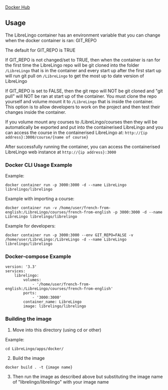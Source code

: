 [Docker Hub](https://hub.docker.com/r/librelingo/librelingo)
## Usage
The LibreLingo container has an environment variable that you can change when the docker container is ran: GIT_REPO

The default for GIT_REPO is TRUE

If GIT_REPO is not changed/set to TRUE, then when the container is ran for the first time the LibreLingo repo will be git cloned into the folder ```/LibreLingo``` that is in the container and every start up after the first start up will run git pull on ```/LibreLingo``` to get the most up to date version of LibreLingo

If GIT_REPO is set to FALSE, then the git repo will NOT be git cloned and "git pull" will NOT be ran at start up of the container. You must clone the repo yourself and volume mount it to ```/LibreLingo``` that is inside the container. This option is to allow developers to work on the project and then test their changes inside the container.

If you volume mount any courses to /LibreLingo/courses then they will be automatically be exported and put into the containerised LibreLingo and you can access the course in the containerised LibreLingo at: ```http://{ip address}:3000/course/{name of course}```

After successfully running the container, you can access the containerised LibreLingo web instance at ```http://{ip address}:3000```
### Docker CLI Usage Example
Example:
```
docker container run -p 3000:3000 -d --name LibreLingo librelingo/librelingo
```
Example with importing a course:
```
docker container run -v /home/user/french-from-english:/LibreLingo/courses/french-from-english -p 3000:3000 -d --name LibreLingo librelingo/librelingo
```
Example for developers:
```
docker container run -p 3000:3000 --env GIT_REPO=FALSE -v /home/user/LibreLingo:/LibreLingo -d --name LibreLingo librelingo/librelingo
```
### Docker-compose Example
```
version: '3.3'
services:
    librelingo:
        volumes:
            - '/home/user/french-from-english:/LibreLingo/courses/french-from-english'
        ports:
            - '3000:3000'
        container_name: LibreLingo
        image: librelingo/librelingo
```
### Building the image
1. Move into this directory (using cd or other)

Example:
```
cd LibreLingo/apps/docker/
```
2. Build the image
```
docker build . -t {image name}
```
3. Then run the image as described above but substituting the image name of "librelingo/librelingo" with your image name
